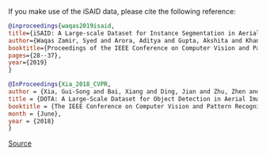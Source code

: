 If you make use of the iSAID data, please cite the following reference:

``` bibtex
@inproceedings{waqas2019isaid,
title={iSAID: A Large-scale Dataset for Instance Segmentation in Aerial Images},
author={Waqas Zamir, Syed and Arora, Aditya and Gupta, Akshita and Khan, Salman and Sun, Guolei and Shahbaz Khan, Fahad and Zhu, Fan and Shao, Ling and Xia, Gui-Song and Bai, Xiang},
booktitle={Proceedings of the IEEE Conference on Computer Vision and Pattern Recognition Workshops},
pages={28--37},
year={2019}
}

@InProceedings{Xia_2018_CVPR,
author = {Xia, Gui-Song and Bai, Xiang and Ding, Jian and Zhu, Zhen and Belongie, Serge and Luo, Jiebo and Datcu, Mihai and Pelillo, Marcello and Zhang, Liangpei},
title = {DOTA: A Large-Scale Dataset for Object Detection in Aerial Images},
booktitle = {The IEEE Conference on Computer Vision and Pattern Recognition (CVPR)},
month = {June},
year = {2018}
}
```

[Source](https://captain-whu.github.io/iSAID/index.html)